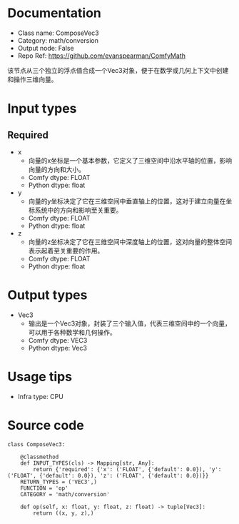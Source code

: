# Documentation
- Class name: ComposeVec3
- Category: math/conversion
- Output node: False
- Repo Ref: https://github.com/evanspearman/ComfyMath

该节点从三个独立的浮点值合成一个Vec3对象，便于在数学或几何上下文中创建和操作三维向量。

# Input types
## Required
- x
    - 向量的x坐标是一个基本参数，它定义了三维空间中沿水平轴的位置，影响向量的方向和大小。
    - Comfy dtype: FLOAT
    - Python dtype: float
- y
    - 向量的y坐标决定了它在三维空间中垂直轴上的位置，这对于建立向量在坐标系统中的方向和影响至关重要。
    - Comfy dtype: FLOAT
    - Python dtype: float
- z
    - 向量的z坐标决定了它在三维空间中深度轴上的位置，这对向量的整体空间表示起着至关重要的作用。
    - Comfy dtype: FLOAT
    - Python dtype: float

# Output types
- Vec3
    - 输出是一个Vec3对象，封装了三个输入值，代表三维空间中的一个向量，可以用于各种数学和几何操作。
    - Comfy dtype: VEC3
    - Python dtype: Vec3

# Usage tips
- Infra type: CPU

# Source code
```
class ComposeVec3:

    @classmethod
    def INPUT_TYPES(cls) -> Mapping[str, Any]:
        return {'required': {'x': ('FLOAT', {'default': 0.0}), 'y': ('FLOAT', {'default': 0.0}), 'z': ('FLOAT', {'default': 0.0})}}
    RETURN_TYPES = ('VEC3',)
    FUNCTION = 'op'
    CATEGORY = 'math/conversion'

    def op(self, x: float, y: float, z: float) -> tuple[Vec3]:
        return ((x, y, z),)
```